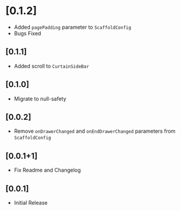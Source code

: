 # [0.1.2]

* Added `pagePadding` parameter to `ScaffoldConfig`
* Bugs Fixed

## [0.1.1]

* Added scroll to `CurtainSideBar`

## [0.1.0]

* Migrate to null-safety

## [0.0.2]

* Remove `onDrawerChanged` and `onEndDrawerChanged` parameters from `ScaffoldConfig`

## [0.0.1+1]

* Fix Readme and Changelog

## [0.0.1]

* Initial Release